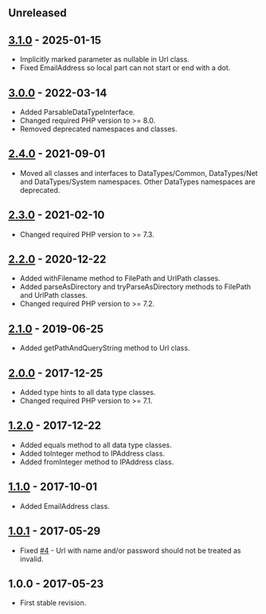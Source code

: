 ## Unreleased

## [3.1.0] - 2025-01-15

- Implicitly marked parameter as nullable in Url class.
- Fixed EmailAddress so local part can not start or end with a dot.

## [3.0.0] - 2022-03-14

- Added ParsableDataTypeInterface.
- Changed required PHP version to >= 8.0.
- Removed deprecated namespaces and classes.

## [2.4.0] - 2021-09-01

- Moved all classes and interfaces to DataTypes/Common, DataTypes/Net and DataTypes/System namespaces. Other DataTypes namespaces are deprecated.

## [2.3.0] - 2021-02-10

- Changed required PHP version to >= 7.3.

## [2.2.0] - 2020-12-22

- Added withFilename method to FilePath and UrlPath classes.
- Added parseAsDirectory and tryParseAsDirectory methods to FilePath and UrlPath classes.
- Changed required PHP version to >= 7.2.

## [2.1.0] - 2019-06-25

- Added getPathAndQueryString method to Url class.

## [2.0.0] - 2017-12-25

- Added type hints to all data type classes.
- Changed required PHP version to >= 7.1.

## [1.2.0] - 2017-12-22

- Added equals method to all data type classes.
- Added toInteger method to IPAddress class.
- Added fromInteger method to IPAddress class.

## [1.1.0] - 2017-10-01

- Added EmailAddress class.

## [1.0.1] - 2017-05-29

- Fixed [#4](https://github.com/themichaelhall/datatypes/issues/4) - Url with name and/or password should not be treated as invalid.

## 1.0.0 - 2017-05-23

- First stable revision.

[3.1.0]: https://github.com/themichaelhall/datatypes/compare/v3.0.0...v3.1.0
[3.0.0]: https://github.com/themichaelhall/datatypes/compare/v2.4.0...v3.0.0
[2.4.0]: https://github.com/themichaelhall/datatypes/compare/v2.3.0...v2.4.0
[2.3.0]: https://github.com/themichaelhall/datatypes/compare/v2.2.0...v2.3.0
[2.2.0]: https://github.com/themichaelhall/datatypes/compare/v2.1.0...v2.2.0
[2.1.0]: https://github.com/themichaelhall/datatypes/compare/v2.0.0...v2.1.0
[2.0.0]: https://github.com/themichaelhall/datatypes/compare/v1.2.0...v2.0.0
[1.2.0]: https://github.com/themichaelhall/datatypes/compare/v1.1.0...v1.2.0
[1.1.0]: https://github.com/themichaelhall/datatypes/compare/v1.0.1...v1.1.0
[1.0.1]: https://github.com/themichaelhall/datatypes/compare/v1.0.0...v1.0.1

